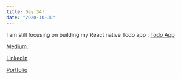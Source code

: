 ```yaml
---
title: Day 34!
date: "2020-10-30"
---
```


I am still focusing on building my React native Todo app : [Todo App](https://github.com/jokale/TodoAppRN)






[Medium](https://medium.com/@kalemajoanna).

[LinkedIn](https://www.linkedin.com/in/joanna-e-kalema-a5a5b4136/)

[Portfolio](https://joannathedeveloper.netlify.app/)

